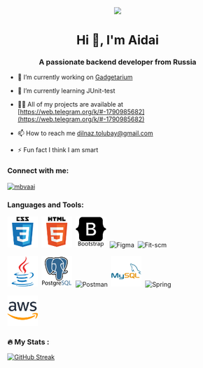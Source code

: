 
<div id="header" align="center">
  <img src="https://i.pinimg.com/564x/1f/63/f1/1f63f175e2b36f5f922b3f698f4aa559.jpg"/>
</div>
<h1 align="center">Hi 👋, I'm Aidai</h1>
<h3 align="center">A passionate backend developer from Russia</h3>

- 🔭 I’m currently working on [Gadgetarium](https://github.com/peaksoft-school/Gadgetarium-m4)

- 🌱 I’m currently learning JUnit-test

- 👨‍💻 All of my projects are available at [https://web.telegram.org/k/#-1790985682](https://web.telegram.org/k/#-1790985682)

- 📫 How to reach me dilnaz.tolubay@gmail.com

- ⚡ Fun fact I think I am smart

<h3 align="left">Connect with me:</h3>
<p align="left">
<a href="https://instagram.com/mbvaai" target="blank"><img align="center" src="https://raw.githubusercontent.com/rahuldkjain/github-profile-readme-generator/master/src/images/icons/Social/instagram.svg" alt="mbvaai" height="60" width="70" /></a>
</p>


<h3 align="left">Languages and Tools:</h3>
<div>
    <img src="https://raw.githubusercontent.com/devicons/devicon/master/icons/css3/css3-original-wordmark.svg" title="CSS3" alt="CSS" width="70" height="70"/>&nbsp;
    <img src="https://raw.githubusercontent.com/devicons/devicon/master/icons/html5/html5-original-wordmark.svg"  title="HTML5" alt="HTML" width="70" height="70"/>&nbsp;
    <img src="https://raw.githubusercontent.com/devicons/devicon/master/icons/bootstrap/bootstrap-plain-wordmark.svg" title="Bootstrap" alt="React" width="70" height="70"/>&nbsp;
  <img src="https://www.vectorlogo.zone/logos/figma/figma-icon.svg" title="Figma" alt="Figma" width="70" height="70"/>&nbsp;
  <img src="https://www.vectorlogo.zone/logos/git-scm/git-scm-icon.svg" title="Git-scm" alt="Fit-scm " width="70" height="70"/>&nbsp;
  <br>
  <br>
  <img src="https://raw.githubusercontent.com/devicons/devicon/master/icons/java/java-original.svg" title="Java" alt="Java" width="70" height="70"/>&nbsp;
  <img src="https://raw.githubusercontent.com/devicons/devicon/master/icons/postgresql/postgresql-original-wordmark.svg" title="PostgreSql" alt="PostgreSql" width="70" height="70"/>&nbsp;
  <img src="https://www.vectorlogo.zone/logos/getpostman/getpostman-icon.svg" title="Postman"  alt="Postman" width="70" height="70"/>&nbsp;
  <img src="https://github.com/devicons/devicon/blob/master/icons/mysql/mysql-original-wordmark.svg" title="MySQL"  alt="MySQL" width="70" height="70"/>&nbsp;
  <img src="https://www.vectorlogo.zone/logos/springio/springio-icon.svg" title="Spring" alt="Spring" width="70" height="70"/>&nbsp;
  <br><br>
    <img src="https://raw.githubusercontent.com/devicons/devicon/master/icons/amazonwebservices/amazonwebservices-original-wordmark.svg" title="AWS" alt="AWS" width="70" height="70"/>&nbsp;
</div>

### :fire: My Stats :
[![GitHub Streak](https://streak-stats.demolab.com?user=aidai2004&theme=radical)](https://git.io/streak-stats)
